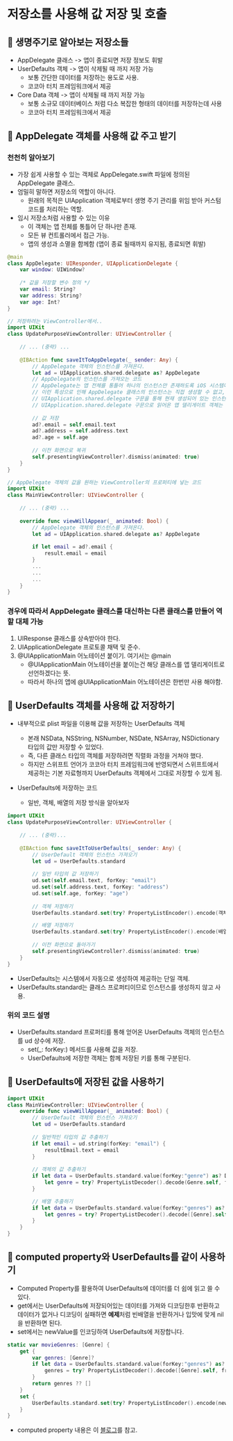 # 저장소를 사용해 값 저장 및 호출

## 🍎 생명주기로 알아보는 저장소들
- AppDelegate 클래스 -> 앱이 종료되면 저장 정보도 휘발
- UserDefaults 객체 -> 앱이 삭제될 때 까지 저장 가능
    - 보통 간단한 데이터를 저장하는 용도로 사용.
    - 코코아 터치 프레임워크에서 제공
- Core Data 객체 -> 앱이 삭제될 때 까지 저장 가능
    - 보통 소규모 데이터베이스 처럼 다소 복잡한 형태의 데이터를 저장하는데 사용
    - 코코아 터치 프레임워크에서 제공

## 🍎 AppDelegate 객체를 사용해 값 주고 받기

### 천천히 알아보기
- 가장 쉽게 사용할 수 있는 객체로 AppDelegate.swift 파일에 정의된 AppDelegate 클래스.
- 엄밀히 말하면 저장소의 역할이 아니다. 
    - 원래의 목적은 UIApplication 객체로부터 생명 주기 관리를 위임 받아 커스텀 코드를 처리하는 역할.
- 임시 저장소처럼 사용할 수 있는 이유
    - 이 객체는 앱 전체를 통틀어 단 하나만 존재.
    - 모든 뷰 컨트롤러에서 접근 가능.
    - 앱의 생성과 소멸을 함께함 (앱이 종료 될때까지 유지됨, 종료되면 휘발)

```swift
@main
class AppDelegate: UIResponder, UIApplicationDelegate {
    var window: UIWindow?
    
    /* 값을 저장할 변수 정의 */
    var email: String?
    var address: String?
    var age: Int?
}
```


```swift
// 저장하려는 ViewController에서..
import UIKit
class UpdatePurposeViewController: UIViewController {
    
    // ... (중략) ...
    
    @IBAction func saveItToAppDelegate(_ sender: Any) {
        // AppDelegate 객체의 인스턴스를 가져온다.
        let ad = UIApplication.shared.delegate as? AppDelegate
        // AppDelegate의 인스턴스를 가져오는 코드
        // AppDelegate는 앱 전체를 통틀어 하나의 인스턴스만 존재하도록 iOS 시스템에 의해 보장.
        // 이런 특성으로 인해 AppDelegate 클래스의 인스턴스는 직접 생성할 수 없고,
        // UIApplication.shared.delegate 구문을 통해 현재 생성되어 있는 인스턴스를 참조해야 한다.
        // UIApplication.shared.delegate 구문으로 읽어온 앱 델리게이트 객체는 UIApplicationDelegate타입이므로, 우리가 추가한 프로퍼티를 사용하려면 AppDelegate 클래스 타입으로 다운캐스팅 해야한다.
        
        // 값 저장
        ad?.email = self.email.text
        ad?.address = self.address.text
        ad?.age = self.age
        
        // 이전 화면으로 복귀
        self.presentingViewController?.dismiss(animated: true)
    }
}
```

```swift
// AppDelegate 객체의 값을 원하는 ViewController의 프로퍼티에 넣는 코드
import UIKit
class MainViewController: UIViewController {
    
    // ... (중략) ...
    
    override func viewWillAppear(_ animated: Bool) {
        // AppDelegate 객체의 인스턴스를 가져온다.
        let ad = UIApplication.shared.delegate as? AppDelegate
        
        if let email = ad?.email {
            result.email = email
        }
        ...
        ...
        ...
    }
}
```

### 경우에 따라서 AppDelegate 클래스를 대신하는 다른 클래스를 만들어 역할 대체 가능
1. UIResponse 클래스를 상속받아야 한다.
2. UIApplicationDelegate 프로토콜 채택 및 준수.
3. @UIApplicationMain 어노테이션 붙이기. 여기서는 @main
    - @UIApplicationMain 어노테이션을 붙이는건 해당 클래스를 앱 델리게이트로 선언하겠다는 뜻.
    - 따라서 하나의 앱에 @UIApplicationMain 어노테이션은 한번만 사용 해야함.


## 🍎 UserDefaults 객체를 사용해 값 저장하기
- 내부적으로 plist 파일을 이용해 값을 저장하는 UserDefaults 객체
    - 본래 NSData, NSString, NSNumber, NSDate, NSArray, NSDictionary 타입의 값만 저장할 수 있었다.
    - 즉, 다른 클래스 타입의 객체를 저장하려면 직렬화 과정을 거쳐야 했다.
    - 하지만 스위프트 언어가 코코아 터치 프레임워크에 반영되면서 스위프트에서 제공하는 기본 자료형까지 UserDefaults 객체에서 그대로 저장할 수 있게 됨.

- UserDefaults에 저장하는 코드
    - 일반, 객체, 배열의 저장 방식을 알아보자
```swift
import UIKit
class UpdatePurposeViewController: UIViewController {
    
    // ... (중략)...
    
    @IBAction func saveItToUserDefaults(_ sender: Any) {
        // UserDefault 객체의 인스턴스 가져오기
        let ud = UserDefaults.standard
        
        // 일반 타입의 값 저장하기
        ud.set(self.email.text, forKey: "email")
        ud.set(self.address.text, forKey: "address")
        ud.set(self.age, forKey: "age")
        
        // 객체 저장하기
        UserDefaults.standard.set(try? PropertyListEncoder().encode(객체), forKey:"객체")

        // 배열 저장하기
        UserDefaults.standard.set(try? PropertyListEncoder().encode(배열), forKey:"배열")
        
        // 이전 화면으로 돌아가기
        self.presentingViewController?.dismiss(animated: true)
    }
}
```
- UserDefaults는 시스템에서 자동으로 생성하여 제공하는 단일 객체.
- UserDefaults.standard는 클래스 프로퍼티이므로 인스턴스를 생성하지 않고 사용.

### 위의 코드 설명
- UserDefaults.standard 프로퍼티를 통해 얻어온 UserDefaults 객체의 인스턴스를 ud 상수에 저장.
    - set(_: forKey:) 메서드를 사용해 값을 저장.
    - UserDefaults에 저장한 객체는 함께 저장된 키를 통해 구분된다.

## 🍎 UserDefaults에 저장된 값을 사용하기
```swift
import UIKit
class MainViewController: UIViewController {
    override func viewWillAppear(_ animated: Bool) {
        // UserDefault 객체의 인스턴스 가져오기
        let ud = UserDefaults.standard
        
        // 일반적인 타입의 값 추출하기
        if let email = ud.string(forKey: "email") {
            resultEmail.text = email
        }
        
        // 객체의 값 추출하기
        if let data = UserDefaults.standard.value(forKey:"genre") as? Data {
            let genre = try? PropertyListDecoder().decode(Genre.self, from: data)
        }

        // 배열 추출하기
        if let data = UserDefaults.standard.value(forKey:"genres") as? Data {
            let genres = try? PropertyListDecoder().decode([Genre].self, from: data)
        }
    }
}
```

## 🍎 computed property와 UserDefaults를 같이 사용하기
- Computed Property를 활용하여 UserDefaults에 데이터를 더 쉽에 읽고 쓸 수 있다.
- get에서는 UserDefaults에 저장되어있는 데이터를 가져와 디코딩한후 반환하고 데이터가 없거나 디코딩이 실패하면 **예제**처럼 빈배열을 반환하거나 입맛에 맞게 nil을 반환하면 된다.
- set에서는 newValue를 인코딩하여 UserDefaults에 저장합니다.
```swift
static var movieGenres: [Genre] {
    get {
        var genres: [Genre]?
        if let data = UserDefaults.standard.value(forKey:"genres") as? Data {
            genres = try? PropertyListDecoder().decode([Genre].self, from: data)
        }
        return genres ?? []
    }
    set {
        UserDefaults.standard.set(try? PropertyListEncoder().encode(newValue), forKey:"genres")
    }
}
```
- computed property 내용은 이 [블로그](https://kyungmosung.github.io/2020/08/17/swift-userdefaults-customobject/)를 참고.
